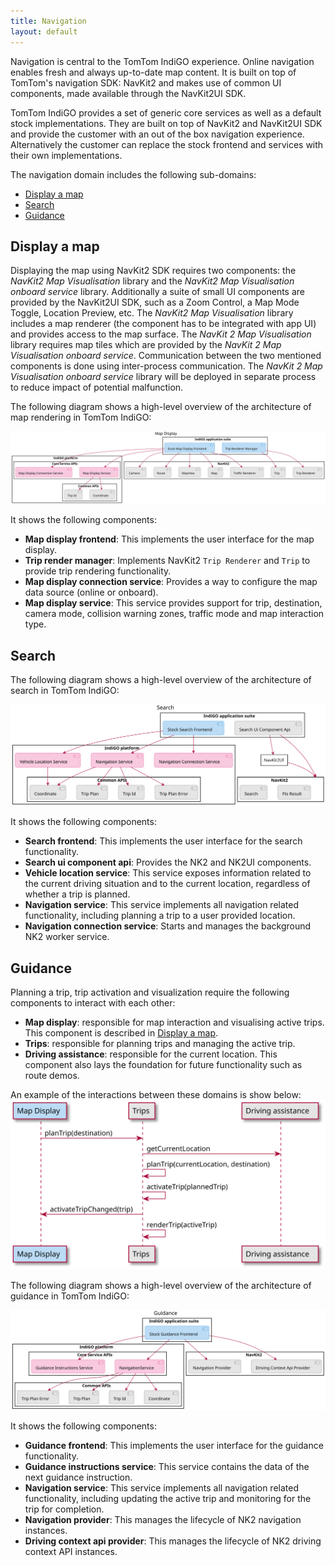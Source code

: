 ```yaml
---
title: Navigation
layout: default
---
```


Navigation is central to the TomTom IndiGO experience. Online navigation enables fresh and always 
up-to-date map content. It is built on top of TomTom's navigation SDK:
NavKit2 and makes use of common UI components, made available through the NavKit2UI SDK.

TomTom IndiGO provides a set of generic core services as well as a default stock implementations. 
They are built on top of NavKit2 and NavKit2UI SDK and provide the customer with an out of the box
navigation experience. Alternatively the customer can replace the stock frontend and services with 
their own implementations.  

The navigation domain includes the following sub-domains:

- [Display a map](#display-a-map)
- [Search](#search)  
- [Guidance](#guidance)

## Display a map
Displaying the map using NavKit2 SDK requires two components: the _NavKit2 Map Visualisation_ library
and the _NavKit2 Map Visualisation onboard service_ library. Additionally a suite of small UI 
components are provided by the NavKit2UI SDK, such as a Zoom Control, a Map Mode Toggle, Location 
Preview, etc. The _NavKit2 Map Visualisation_ library includes a map renderer (the component has to
be integrated with app UI) and provides access to the map surface.
The _NavKit 2 Map Visualisation_ library requires map tiles which are provided by the _NavKit 2 Map 
Visualisation onboard service_. Communication between the two mentioned components is done using 
inter-process communication. The _NavKit 2 Map Visualisation onboard service_ library will be 
deployed in separate process to reduce impact of potential malfunction.

The following diagram shows a high-level overview of the architecture of map rendering in TomTom
IndiGO:

![Map rendering high-level overview image](images/navigation_domain-map-display-high-level-overview.svg)

It shows the following components:
- __Map display frontend__: This implements the user interface for the map display.
- __Trip render manager__: Implements NavKit2 `Trip Renderer` and `Trip` to provide trip rendering 
  functionality.
- __Map display connection service__: Provides a way to configure the map data source
  (online or onboard).
- __Map display service__: This service provides support for trip, destination, camera mode, 
  collision warning zones, traffic mode and map interaction type.

## Search

The following diagram shows a high-level overview of the architecture of search in TomTom IndiGO:

![Search high-level overview image](images/navigation_domain-search-high-level-overview.svg)

It shows the following components:    
- __Search frontend__: This implements the user interface for the search functionality.
- __Search ui component api__: Provides the NK2 and NK2UI components.
- __Vehicle location service__: This service exposes information related to the current driving 
  situation and to the current location, regardless of whether a trip is planned.
- __Navigation service__: This service implements all navigation related functionality, including 
  planning a trip to a user provided location.
- __Navigation connection service__: Starts and manages the background NK2 worker service.
  
## Guidance

Planning a trip, trip activation and visualization require the following components to interact with
each other:  
- __Map display__: responsible for map interaction and visualising active trips. This component is 
  described in [Display a map](#display-a-map).
- __Trips__: responsible for planning trips and managing the active trip.
- __Driving assistance__: responsible for the current location. This component also lays the 
  foundation for future functionality such as route demos.

An example of the interactions between these domains is show below:
![Planning a route](images/navigation_domain-guidance-planning-a-route.svg)

The following diagram shows a high-level overview of the architecture of guidance in TomTom IndiGO:

![Guidance high-level overview image](images/navigation_domain-guidance-high-level-overview.svg)

It shows the following components:   
- __Guidance frontend__: This implements the user interface for the guidance functionality.
- __Guidance instructions service__: This service contains the data of the next guidance instruction.
- __Navigation service__: This service implements all navigation related functionality, including
  updating the active trip and monitoring for the trip for completion.
- __Navigation provider__: This manages the lifecycle of NK2 navigation instances.
- __Driving context api provider__: This manages the lifecycle of NK2 driving context API instances.
